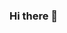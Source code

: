 ### Hi there 👋

<!im Charles Miguel Mavhurira
**CharlesMavhurira/CharlesMavhurira** is a ✨ _special_ ✨ repository because its `README.md` (this file) appears on your GitHub profile.

Here are some ideas to get you started:

- 🔭 I’m currently working on Mobile Application ...
- 🌱 I’m currently learning java springboot and Dart programming...
- 👯 I’m looking to collaborate on ...
- 🤔 I’m looking for help with ...
- 💬 Ask me about ...
- 📫 How to reach me: on miguelmavhurira3@gmail.com
- 😄 Pronouns: ...
- ⚡ Fun fact: ...
-->
